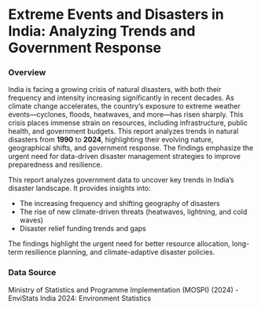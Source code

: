 # __Extreme Events and Disasters in India: Analyzing Trends and Government Response__

### __Overview__
India is facing a growing crisis of natural disasters, with both their frequency and intensity increasing significantly in recent decades. As climate change accelerates, the country’s exposure to extreme weather events—cyclones, floods, heatwaves, and more—has risen sharply. This crisis places immense strain on resources, including infrastructure, public health, and government budgets. This report analyzes trends in natural disasters from __1990__ to __2024__, highlighting their evolving nature, geographical shifts, and government response. The findings emphasize the urgent need for data-driven disaster management strategies to improve preparedness and resilience.

This report analyzes government data to uncover key trends in India’s disaster landscape. It provides insights into:
- The increasing frequency and shifting geography of disasters
- The rise of new climate-driven threats (heatwaves, lightning, and cold waves)
- Disaster relief funding trends and gaps

The findings highlight the urgent need for better resource allocation, long-term resilience planning, and climate-adaptive disaster policies.

### __Data Source__
Ministry of Statistics and Programme Implementation (MOSPI) (2024) - EnviStats India 2024: Environment Statistics


